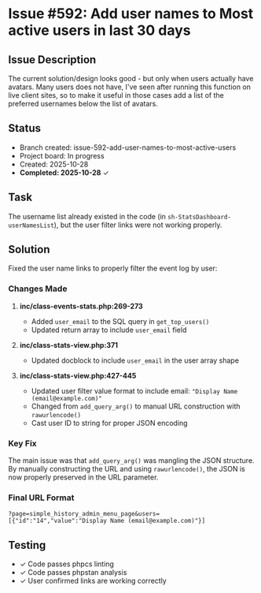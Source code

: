 # Issue #592: Add user names to Most active users in last 30 days

## Issue Description

The current solution/design looks good - but only when users actually have avatars. Many users does not have, I've seen after running this function on live client sites, so to make it useful in those cases add a list of the preferred usernames below the list of avatars.

## Status

- Branch created: issue-592-add-user-names-to-most-active-users
- Project board: In progress
- Created: 2025-10-28
- **Completed: 2025-10-28** ✓

## Task

The username list already existed in the code (in `sh-StatsDashboard-userNamesList`), but the user filter links were not working properly.

## Solution

Fixed the user name links to properly filter the event log by user:

### Changes Made

1. **inc/class-events-stats.php:269-273**
   - Added `user_email` to the SQL query in `get_top_users()`
   - Updated return array to include `user_email` field

2. **inc/class-stats-view.php:371**
   - Updated docblock to include `user_email` in the user array shape

3. **inc/class-stats-view.php:427-445**
   - Updated user filter value format to include email: `"Display Name (email@example.com)"`
   - Changed from `add_query_arg()` to manual URL construction with `rawurlencode()`
   - Cast user ID to string for proper JSON encoding

### Key Fix

The main issue was that `add_query_arg()` was mangling the JSON structure. By manually constructing the URL and using `rawurlencode()`, the JSON is now properly preserved in the URL parameter.

### Final URL Format

```
?page=simple_history_admin_menu_page&users=[{"id":"14","value":"Display Name (email@example.com)"}]
```

## Testing

- ✓ Code passes phpcs linting
- ✓ Code passes phpstan analysis
- ✓ User confirmed links are working correctly
